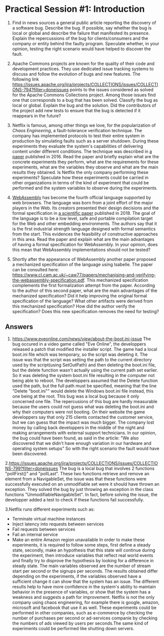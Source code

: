 # Practical Session #1: Introduction

1. Find in news sources a general public article reporting the discovery of a software bug. Describe the bug. If possible, say whether the bug is local or global and describe the failure that manifested its presence. Explain the repercussions of the bug for clients/consumers and the company or entity behind the faulty program. Speculate whether, in your opinion, testing the right scenario would have helped to discover the fault.

2. Apache Commons projects are known for the quality of their code and development practices. They use dedicated issue tracking systems to discuss and follow the evolution of bugs and new features. The following link https://issues.apache.org/jira/projects/COLLECTIONS/issues/COLLECTIONS-794?filter=doneissues points to the issues considered as solved for the Apache Commons Collections project. Among those issues find one that corresponds to a bug that has been solved. Classify the bug as local or global. Explain the bug and the solution. Did the contributors of the project add new tests to ensure that the bug is detected if it reappears in the future?

3. Netflix is famous, among other things we love, for the popularization of *Chaos Engineering*, a fault-tolerance verification technique. The company has implemented protocols to test their entire system in production by simulating faults such as a server shutdown. During these experiments they evaluate the system's capabilities of delivering content under different conditions. The technique was described in [a paper](https://arxiv.org/ftp/arxiv/papers/1702/1702.05843.pdf) published in 2016. Read the paper and briefly explain what are the concrete experiments they perform, what are the requirements for these experiments, what are the variables they observe and what are the main results they obtained. Is Netflix the only company performing these experiments? Speculate how these experiments could be carried in other organizations in terms of the kind of experiment that could be performed and the system variables to observe during the experiments.

4. [WebAssembly](https://webassembly.org/) has become the fourth official language supported by web browsers. The language was born from a joint effort of the major players in the Web. Its creators presented their design decisions and the formal specification in [a scientific paper](https://people.mpi-sws.org/~rossberg/papers/Haas,%20Rossberg,%20Schuff,%20Titzer,%20Gohman,%20Wagner,%20Zakai,%20Bastien,%20Holman%20-%20Bringing%20the%20Web%20up%20to%20Speed%20with%20WebAssembly.pdf) published in 2018. The goal of the language is to be a low level, safe and portable compilation target for the Web and other embedding environments. The authors say that it is the first industrial strength language designed with formal semantics from the start. This evidences the feasibility of constructive approaches in this area. Read the paper and explain what are the main advantages of having a formal specification for WebAssembly. In your opinion, does this mean that WebAssembly implementations should not be tested? 

5.  Shortly after the appearance of WebAssembly another paper proposed a mechanized specification of the language using Isabelle. The paper can be consulted here: https://www.cl.cam.ac.uk/~caw77/papers/mechanising-and-verifying-the-webassembly-specification.pdf. This mechanized specification complements the first formalization attempt from the paper. According to the author of this second paper, what are the main advantages of the mechanized specification? Did it help improving the original formal specification of the language? What other artifacts were derived from this mechanized specification? How did the author verify the specification? Does this new specification removes the need for testing?

## Answers

1. https://www.eveonline.com/news/view/about-the-boot.ini-issue
The bug occured in a video game called "Eve Online", the developpers released a patch that modified the installer script. The game had a local boot.ini file which was temporary, so the script was deleting it. The issue was that the script was setting the path to the current directory used by the script(using SetOutPath) and then deleting the boot.ini file, but the delete function wasn't actually using the current path set earlier. So it was deleting the system boot.ini file resulting in the computer not being able to reboot.
The developpers assumed that the Delete function used the path, but the full path must be specified, meaning that the line "Delete "boot.ini"" would delete the Windows boot.ini file instead, this one being at the root.
This bug was a local bug because it only concerned one file.
The repercusions of this bug are hardly measurable because the users could not guess what was deleting the boot.ini and why their computers were not booting. On their website the game developpers say that only 215 clients contacted the customer service, but we can guess that the impact was much bigger. The company lost money by calling back developpers in the middle of the night and making arrangements with external support technicians.
In our opinion, the bug could have been found, as said in the article:
"We also discovered that we didn't have enough variation in our hardware and operating system setups"
So with the right scenario the fault would have been discovered.

2.https://issues.apache.org/jira/projects/COLLECTIONS/issues/COLLECTIONS-799?filter=doneissues
The bug is a local bug that involves 2 functions "pollFirst()" and "pollLast". These two functions retrieve and remove an element from a NavigableSet, the issue was that these functions were successfully executed on an unmodifiable set were it should have thrown an exception. They solved the bug by just throwing an exception in the class functions "UnmodifiableNavigableSet". In fact, before solving the issue, the developper added a test to check if these functions fail successfully.

3.Netflix runs different experiments such as:
- Terminate virtual machine instances
- Inject latency into requests between services
- Fail requests between services
- Fail an internal service
- Make an entire Amazon region unavailable
In order to make these experiments, it is required to follow some steps, first define a steady state, secondly, make an hypothesis that this state will continue during the experiment, then introduce variables that reflect real world events and finally try to disprove the hypothesis by looking for a difference in steady state.
The main variables observed are the number of stream start per second or the signups per seconds.
The results obtained differ depending on the experiments, if the variables observed have a sufficient change it can show that the system has an issue. 
The different results help to have more confidence in the system's ability to maintain behavior in the presence of variables, or show that the system  has a weakness and suggests a path for improvement.
Netflix is not the only company using chaos engineering, for example there is google, amazon, microsoft and facebook that use it as well.
These experiments could be performed in other companies, such as e-commerce by checking the number of purchases per second or ad-services companie by checking the numbers of ads viewed by users per seconds.The same kind of experiments could be performed like shutting down servers.
